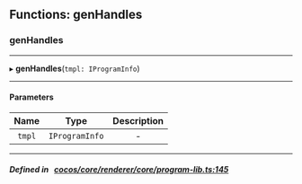 ## Functions: genHandles

### genHandles


___
▸ **genHandles**(`tmpl: IProgramInfo`)
___


#### Parameters

| Name | Type | Description |
| :------: | :------: | :------: |
| `tmpl` | `IProgramInfo` | - |

___


##### Defined in &nbsp;   [cocos/core/renderer/core/program-lib.ts:145](https://github.com/cocos-creator/engine/blob/c7bf6b8a9/cocos/core/renderer/core/program-lib.ts#L145)&nbsp;
